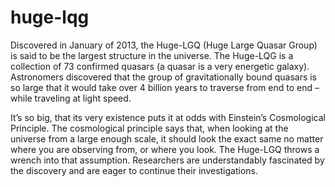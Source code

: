 # huge-lqg
Discovered in January of 2013, the Huge-LGQ (Huge Large Quasar Group) is said to be the largest structure in the universe.
The Huge-LQG is a collection of 73 confirmed quasars (a quasar is a very energetic galaxy).
Astronomers discovered that the group of gravitationally bound quasars is so large that it would take over 4 billion years
to traverse from end to end – while traveling at light speed.

It’s so big, that its very existence puts it at odds with Einstein’s Cosmological Principle.
The cosmological principle says that, when looking at the universe from a large enough scale,
it should look the exact same no matter where you are observing from, or where you look.
The Huge-LGQ throws a wrench into that assumption. Researchers are understandably fascinated by the discovery and are eager
to continue their investigations.
